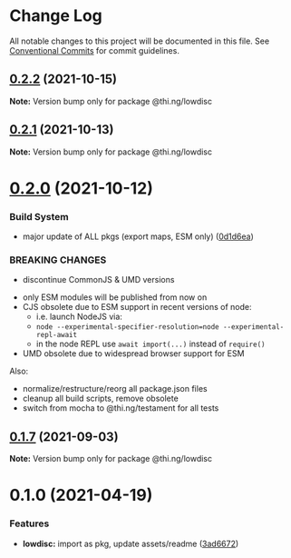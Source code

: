 # Change Log

All notable changes to this project will be documented in this file.
See [Conventional Commits](https://conventionalcommits.org) for commit guidelines.

## [0.2.2](https://github.com/thi-ng/umbrella/compare/@thi.ng/lowdisc@0.2.1...@thi.ng/lowdisc@0.2.2) (2021-10-15)

**Note:** Version bump only for package @thi.ng/lowdisc





## [0.2.1](https://github.com/thi-ng/umbrella/compare/@thi.ng/lowdisc@0.2.0...@thi.ng/lowdisc@0.2.1) (2021-10-13)

**Note:** Version bump only for package @thi.ng/lowdisc





# [0.2.0](https://github.com/thi-ng/umbrella/compare/@thi.ng/lowdisc@0.1.7...@thi.ng/lowdisc@0.2.0) (2021-10-12)


### Build System

* major update of ALL pkgs (export maps, ESM only) ([0d1d6ea](https://github.com/thi-ng/umbrella/commit/0d1d6ea9fab2a645d6c5f2bf2591459b939c09b6))


### BREAKING CHANGES

* discontinue CommonJS & UMD versions

- only ESM modules will be published from now on
- CJS obsolete due to ESM support in recent versions of node:
  - i.e. launch NodeJS via:
  - `node --experimental-specifier-resolution=node --experimental-repl-await`
  - in the node REPL use `await import(...)` instead of `require()`
- UMD obsolete due to widespread browser support for ESM

Also:
- normalize/restructure/reorg all package.json files
- cleanup all build scripts, remove obsolete
- switch from mocha to @thi.ng/testament for all tests






##  [0.1.7](https://github.com/thi-ng/umbrella/compare/@thi.ng/lowdisc@0.1.6...@thi.ng/lowdisc@0.1.7) (2021-09-03) 

**Note:** Version bump only for package @thi.ng/lowdisc 

#  0.1.0 (2021-04-19) 

###  Features 

- **lowdisc:** import as pkg, update assets/readme ([3ad6672](https://github.com/thi-ng/umbrella/commit/3ad66723a23561de5611a00fa9bf3a50032af079))
